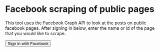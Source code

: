 # Facebook scraping of public pages

<script>
  window.fbAsyncInit = function() {
    FB.init({
      appId            : '948109978690942',
      autoLogAppEvents : true,
      xfbml            : true,
      version          : 'v3.0'
    });
  };

  (function(d, s, id){
     var js, fjs = d.getElementsByTagName(s)[0];
     if (d.getElementById(id)) {return;}
     js = d.createElement(s); js.id = id;
     js.src = "https://connect.facebook.net/en_US/sdk.js";
     fjs.parentNode.insertBefore(js, fjs);
   }(document, 'script', 'facebook-jssdk'));
</script>

<script>
function myFacebookLogin() {
  FB.login(function(){
	document.getElementById('query').style.display = 'block';
}, {scope: ''});
}
</script>

This tool uses the Facebook Graph API to look at the posts on public facebook pages. After signing in below, enter the name or id of the page that you would like to scrape.

<button onclick="myFacebookLogin()">Sign in with Facebook</button>

<script>
function scrapePage() {
	var page = document.getElementById('page').value;
	var args = document.getElementById('args').value;
	FB.api(page + '/posts?' + args, function(response) {
		console.log(response);
		var text = "";
		if ('error' in response) {
			text = '<h3>Error occurred</h3>' + response['error']['message'];
		} else {
			text = '<h3>Data</h3>' + JSON.stringify(response['data']);
		}
		document.getElementById('response').innerHTML = text;
	})
}
</script>

<div id='query' style='display: none'>
	Public Page to scrape: <input type='text' id='page' value='evacumate'><br>
	Query Arguments: <input type='text' id='args'><br>
	<button onclick='scrapePage()'>Scrape</button>
	<div id='response'></div>
</div>


